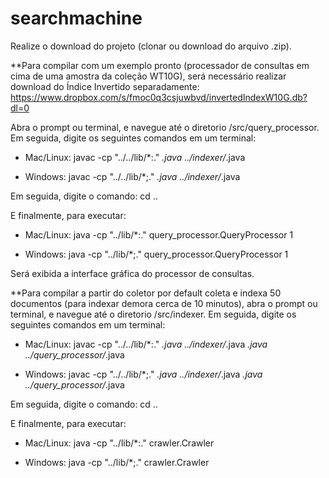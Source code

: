 # searchmachine
Realize o download do projeto (clonar ou download do arquivo .zip).

**Para compilar com um exemplo pronto (processador de consultas em cima de uma amostra da coleção WT10G), será necessário realizar download do Índice Invertido separadamente: https://www.dropbox.com/s/fmoc0q3csjuwbvd/invertedIndexW10G.db?dl=0

Abra o prompt ou terminal, e navegue até o diretorio /src/query_processor. Em seguida, digite os seguintes comandos em um terminal:

- Mac/Linux:
javac -cp "../../lib/*:." *.java ../indexer/*.java

- Windows:
javac -cp "../../lib/*;." *.java ../indexer/*.java

Em seguida, digite o comando: cd ..

E finalmente, para executar:

- Mac/Linux:
java -cp "../lib/*:." query_processor.QueryProcessor 1

- Windows:
java -cp "../lib/*;." query_processor.QueryProcessor 1

Será exibida a interface gráfica do processor de consultas.

**Para compilar a partir do coletor por default coleta e indexa 50 documentos (para indexar demora cerca de 10 minutos), abra o prompt ou terminal, e navegue até o diretorio /src/indexer. Em seguida, digite os seguintes comandos em um terminal:

- Mac/Linux:
javac -cp "../../lib/*:." *.java ../indexer/*.java *.java ../query_processor/*.java

- Windows:
javac -cp "../../lib/*;." *.java ../indexer/*.java *.java ../query_processor/*.java

Em seguida, digite o comando: cd ..

E finalmente, para executar:

- Mac/Linux:
java -cp "../lib/*:." crawler.Crawler

- Windows:
java -cp "../lib/*;." crawler.Crawler

